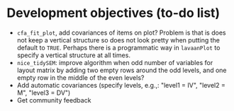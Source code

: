 # Development objectives (to-do list)

- `cfa_fit_plot`, add covariances of items on plot? Problem is that is does not keep a vertical structure so does not look pretty when putting the default to `TRUE`. Perhaps there is a programmatic way in `lavaanPlot` to specify a vertical structure at all times.
- `nice_tidySEM`: improve algorithm when odd number of variables for layout matrix by adding two empty rows around the odd levels, and one empty row in the middle of the even levels?
- Add automatic covariances (specify levels, e.g.,: "level1 = IV", "level2 = M", "level3 = DV")
- Get community feedback
